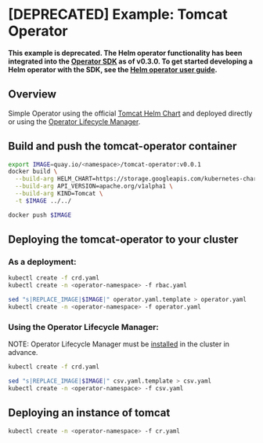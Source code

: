 # [DEPRECATED] Example: Tomcat Operator

**This example is deprecated. The Helm operator functionality has been integrated into the [Operator SDK][operator-sdk] as of v0.3.0. To get started developing a Helm operator with the SDK, see the [Helm operator user guide][helm-user-guide].**


## Overview 
Simple Operator using the official [Tomcat Helm Chart](https://github.com/kubernetes/charts/tree/master/stable/tomcat) and deployed directly or using the [Operator Lifecycle Manager](https://github.com/operator-framework/operator-lifecycle-manager).

## Build and push the tomcat-operator container

```sh
export IMAGE=quay.io/<namespace>/tomcat-operator:v0.0.1
docker build \
  --build-arg HELM_CHART=https://storage.googleapis.com/kubernetes-charts/tomcat-0.1.0.tgz \
  --build-arg API_VERSION=apache.org/v1alpha1 \
  --build-arg KIND=Tomcat \
  -t $IMAGE ../../

docker push $IMAGE
```

## Deploying the tomcat-operator to your cluster

### As a deployment:

```sh
kubectl create -f crd.yaml
kubectl create -n <operator-namespace> -f rbac.yaml

sed "s|REPLACE_IMAGE|$IMAGE|" operator.yaml.template > operator.yaml
kubectl create -n <operator-namespace> -f operator.yaml
```

### Using the Operator Lifecycle Manager:

NOTE: Operator Lifecycle Manager must be [installed](https://github.com/operator-framework/operator-lifecycle-manager/blob/master/Documentation/install/install.md) in the cluster in advance.

```sh
kubectl create -f crd.yaml

sed "s|REPLACE_IMAGE|$IMAGE|" csv.yaml.template > csv.yaml
kubectl create -n <operator-namespace> -f csv.yaml
```

## Deploying an instance of tomcat

```sh
kubectl create -n <operator-namespace> -f cr.yaml
```

[operator-sdk]:https://github.com/operator-framework/operator-sdk
[helm-user-guide]:https://github.com/operator-framework/operator-sdk/blob/master/doc/helm/user-guide.md